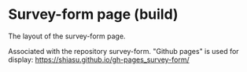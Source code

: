 # Survey-form page (build)

The layout of the survey-form page.

Associated with the repository survey-form. "Github pages" is used for display: https://shiasu.github.io/gh-pages_survey-form/
